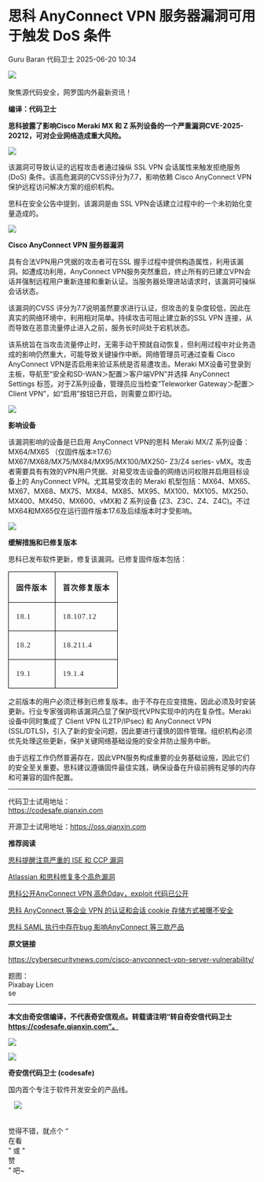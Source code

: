 #  思科 AnyConnect VPN 服务器漏洞可用于触发 DoS 条件  
Guru Baran  代码卫士   2025-06-20 10:34  
  
![](https://mmbiz.qpic.cn/mmbiz_gif/Az5ZsrEic9ot90z9etZLlU7OTaPOdibteeibJMMmbwc29aJlDOmUicibIRoLdcuEQjtHQ2qjVtZBt0M5eVbYoQzlHiaw/640?wx_fmt=gif "")  
    
聚焦源代码安全，网罗国内外最新资讯！  
  
**编译：代码卫士**  
  
**思科披露了影响Cisco Meraki MX 和 Z 系列设备的一个严重漏洞CVE-2025-20212，可对企业网络造成重大风险。**  
  
![](https://mmbiz.qpic.cn/mmbiz_png/oBANLWYScMQvzqYOjR8q6tB3cgvRRcuQyLpRXqkcdPDOxGia5IJibwkzxWwCvmjxcuv106VTljrCPjPT2YozjQ8Q/640?wx_fmt=png&from=appmsg "")  
  
  
该漏洞可导致认证的远程攻击者通过操纵 SSL VPN 会话属性来触发拒绝服务 (DoS) 条件。该高危漏洞的CVSS评分为7.7，影响依赖 Cisco AnyConnect VPN 保护远程访问解决方案的组织机构。  
  
思科在安全公告中提到，该漏洞是由 SSL VPN会话建立过程中的一个未初始化变量造成的。  
  
  
![](https://mmbiz.qpic.cn/mmbiz_png/oBANLWYScMQvzqYOjR8q6tB3cgvRRcuQPndUvOX9D6oPC79KKib5B2oDCBW6dUVs5DvAWAH9l4BMq1QiaG2Lr7GA/640?wx_fmt=png&from=appmsg "")  
  
**Cisco AnyConnect VPN 服务器漏洞**  
  
  
  
具有合法VPN用户凭据的攻击者可在SSL 握手过程中提供构造属性，利用该漏洞。如遭成功利用，AnyConnect VPN服务突然重启，终止所有的已建立VPN会话并强制远程用户重新连接和重新认证。当服务器处理进站请求时，该漏洞可操纵会话状态。  
  
该漏洞的CVSS 评分为7.7说明虽然要求进行认证，但攻击的复杂度较低，因此在真实的网络环境中，利用相对简单。持续攻击可阻止建立新的SSL VPN 连接，从而导致在恶意流量停止进入之前，服务长时间处于宕机状态。  
  
该系统旨在当攻击流量停止时，无需手动干预就自动恢复，但利用过程中对业务造成的影响仍然重大，可能导致关键操作中断。网络管理员可通过查看 Cisco AnyConnect VPN是否启用来验证系统是否易遭攻击。Meraki MX设备可登录到主板，导航至“安全和SD-WAN＞配置＞客户端VPN”并选择 AnyConnect Settings 标签。对于Z系列设备，管理员应当检查“Teleworker Gateway＞配置＞Client VPN”，如“启用”按钮已开启，则需要立即行动。  
  
  
![](https://mmbiz.qpic.cn/mmbiz_png/oBANLWYScMQvzqYOjR8q6tB3cgvRRcuQPndUvOX9D6oPC79KKib5B2oDCBW6dUVs5DvAWAH9l4BMq1QiaG2Lr7GA/640?wx_fmt=png&from=appmsg "")  
  
**影响设备**  
  
  
  
该漏洞影响的设备是已启用 AnyConnect VPN的思科 Meraki MX/Z 系列设备：MX64/MX65 （仅固件版本≥17.6）MX67/MX68/MX75/MX84/MX95/MX100/MX250- Z3/Z4 series- vMX。攻击者需要具有有效的VPN用户凭据、对易受攻击设备的网络访问权限并启用目标设备上的 AnyConnect VPN。尤其易受攻击的 Meraki 机型包括：MX64、MX65、MX67、MX68、MX75、MX84、MX85、MX95、MX100、MX105、MX250、MX400、MX450、MX600、vMX和 Z 系列设备 (Z3、Z3C、Z4、Z4C)。不过MX64和MX65仅在运行固件版本17.6及后续版本时才受影响。  
  
  
![](https://mmbiz.qpic.cn/mmbiz_png/oBANLWYScMQvzqYOjR8q6tB3cgvRRcuQPndUvOX9D6oPC79KKib5B2oDCBW6dUVs5DvAWAH9l4BMq1QiaG2Lr7GA/640?wx_fmt=png&from=appmsg "")  
  
**缓解措施和已修复版本**  
  
  
  
思科已发布软件更新，修复该漏洞。已修复固件版本包括：  
<table><tbody><tr style="height:44px;"><td style="border: 1px solid windowtext;padding:5px 10px;"><p style="text-align:left;font-size: 15px;margin-bottom: 15px;display: block;margin-left: 5px;margin-right: 5px;"><span style="font-size: 15px;letter-spacing: 1px;"><strong><span style="color: #222222;font-size: 15px;letter-spacing: 1px;font-family:宋体;"><span leaf="">固件版本</span></span></strong></span></p></td><td style="border-top: 1px solid windowtext;border-right: 1px solid windowtext;border-bottom: 1px solid windowtext;border-image: initial;border-left: none;padding:5px 10px;"><p style="text-align:left;font-size: 15px;margin-bottom: 15px;display: block;margin-left: 5px;margin-right: 5px;"><span style="font-size: 15px;letter-spacing: 1px;"><strong><span style="color: #222222;font-size: 15px;letter-spacing: 1px;font-family:宋体;"><span leaf="">首次修复版本</span></span></strong></span></p></td></tr><tr><td style="border-right: 1px solid windowtext;border-bottom: 1px solid windowtext;border-left: 1px solid windowtext;border-image: initial;border-top: none;padding:5px 10px;"><p style="text-align:left;font-size: 15px;margin-bottom: 15px;display: block;margin-left: 5px;margin-right: 5px;"><span style="color: #222222;font-size: 15px;letter-spacing: 1px;font-family:Poppins, serif;"><span leaf="">18.1</span></span></p></td><td style="border-top: none;border-left: none;border-bottom: 1px solid windowtext;border-right: 1px solid windowtext;padding:5px 10px;"><p style="text-align:left;font-size: 15px;margin-bottom: 15px;display: block;margin-left: 5px;margin-right: 5px;"><span style="color: #222222;font-size: 15px;letter-spacing: 1px;font-family:Poppins, serif;"><span leaf="">18.107.12</span></span></p></td></tr><tr><td style="border-right: 1px solid windowtext;border-bottom: 1px solid windowtext;border-left: 1px solid windowtext;border-image: initial;border-top: none;padding:5px 10px;"><p style="text-align:left;font-size: 15px;margin-bottom: 15px;display: block;margin-left: 5px;margin-right: 5px;"><span style="color: #222222;font-size: 15px;letter-spacing: 1px;font-family:Poppins, serif;"><span leaf="">18.2</span></span></p></td><td style="border-top: none;border-left: none;border-bottom: 1px solid windowtext;border-right: 1px solid windowtext;padding:5px 10px;"><p style="text-align:left;font-size: 15px;margin-bottom: 15px;display: block;margin-left: 5px;margin-right: 5px;"><span style="color: #222222;font-size: 15px;letter-spacing: 1px;font-family:Poppins, serif;"><span leaf="">18.211.4</span></span></p></td></tr><tr><td style="border-right: 1px solid windowtext;border-bottom: 1px solid windowtext;border-left: 1px solid windowtext;border-image: initial;border-top: none;padding:5px 10px;"><p style="text-align:left;font-size: 15px;margin-bottom: 15px;display: block;margin-left: 5px;margin-right: 5px;"><span style="color: #222222;font-size: 15px;letter-spacing: 1px;font-family:Poppins, serif;"><span leaf="">19.1</span></span></p></td><td style="border-top: none;border-left: none;border-bottom: 1px solid windowtext;border-right: 1px solid windowtext;padding:5px 10px;"><p style="text-align:left;font-size: 15px;margin-bottom: 15px;display: block;margin-left: 5px;margin-right: 5px;"><span style="color: #222222;font-size: 15px;letter-spacing: 1px;font-family:Poppins, serif;"><span leaf="">19.1.4</span></span></p></td></tr></tbody></table>  
之前版本的用户必须迁移到已修复版本。由于不存在应变措施，因此必须及时安装更新。行业专家强调称该漏洞凸显了保护现代VPN实现中的内在复杂性。Meraki 设备中同时集成了 Client VPN (L2TP/IPsec) 和 AnyConnect VPN (SSL/DTLS)，引入了新的安全问题，因此要进行谨慎的固件管理。组织机构必须优先处理这些更新，保护关键网络基础设施的安全并防止服务中断。  
  
由于远程工作仍然普遍存在，因此VPN服务构成重要的业务基础设施，因此它们的安全至关重要。思科建议遵循固件最佳实践，确保设备在升级前拥有足够的内存和可兼容的固件配置。  
  
****  
代码卫士试用地址：  
https://codesafe.qianxin.com  
  
开源卫士试用地址：https://oss.qianxin.com  
  
  
  
  
  
  
  
  
  
  
  
  
  
**推荐阅读**  
  
[思科提醒注意严重的 ISE 和 CCP 漏洞](https://mp.weixin.qq.com/s?__biz=MzI2NTg4OTc5Nw==&mid=2247523184&idx=1&sn=f205e1639e39bac5e3d3496845db4087&scene=21#wechat_redirect)  
  
  
[Atlassian 和思科修复多个高危漏洞](https://mp.weixin.qq.com/s?__biz=MzI2NTg4OTc5Nw==&mid=2247522791&idx=2&sn=841f61a29df71610844f2e021c5c9bab&scene=21#wechat_redirect)  
  
  
[思科公开AnyConnect VPN 高危0day，exploit 代码已公开](https://mp.weixin.qq.com/s?__biz=MzI2NTg4OTc5Nw==&mid=2247496772&idx=2&sn=291232ade496e261a57b6c35551fff34&scene=21#wechat_redirect)  
  
  
[思科 AnyConnect 等企业 VPN 的认证和会话 cookie 存储方式被曝不安全](https://mp.weixin.qq.com/s?__biz=MzI2NTg4OTc5Nw==&mid=2247489683&idx=1&sn=6a4240b37941f6ee4d6a08f15029816f&scene=21#wechat_redirect)  
  
  
[思科 SAML 执行中存在bug 影响AnyConnect 等三款产品](https://mp.weixin.qq.com/s?__biz=MzI2NTg4OTc5Nw==&mid=2247486959&idx=2&sn=21afda373dc7c457333e82836e361cf0&scene=21#wechat_redirect)  
  
  
  
  
  
**原文链接**  
  
https://cybersecuritynews.com/cisco-anyconnect-vpn-server-vulnerability/  
  
  
  
题图：  
Pixabay Licen  
se  
  
****  
**本文由奇安信编译，不代表奇安信观点。转载请注明“转自奇安信代码卫士 https://codesafe.qianxin.com”。**  
  
  
  
  
![](https://mmbiz.qpic.cn/mmbiz_jpg/oBANLWYScMSf7nNLWrJL6dkJp7RB8Kl4zxU9ibnQjuvo4VoZ5ic9Q91K3WshWzqEybcroVEOQpgYfx1uYgwJhlFQ/640?wx_fmt=jpeg "")  
  
![](https://mmbiz.qpic.cn/mmbiz_jpg/oBANLWYScMSN5sfviaCuvYQccJZlrr64sRlvcbdWjDic9mPQ8mBBFDCKP6VibiaNE1kDVuoIOiaIVRoTjSsSftGC8gw/640?wx_fmt=jpeg "")  
  
**奇安信代码卫士 (codesafe)**  
  
国内首个专注于软件开发安全的产品线。  
  
   ![](https://mmbiz.qpic.cn/mmbiz_gif/oBANLWYScMQ5iciaeKS21icDIWSVd0M9zEhicFK0rbCJOrgpc09iaH6nvqvsIdckDfxH2K4tu9CvPJgSf7XhGHJwVyQ/640?wx_fmt=gif "")  
  
   
觉得不错，就点个 “  
在看  
” 或 "  
赞  
” 吧~  
  
